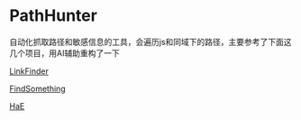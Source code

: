 # PathHunter
自动化抓取路径和敏感信息的工具，会遍历js和同域下的路径，主要参考了下面这几个项目，用AI辅助重构了一下

[LinkFinder](https://github.com/GerbenJavado/LinkFinder)

[FindSomething](https://github.com/momosecurity/FindSomething)

[HaE](https://github.com/gh0stkey/HaE)
